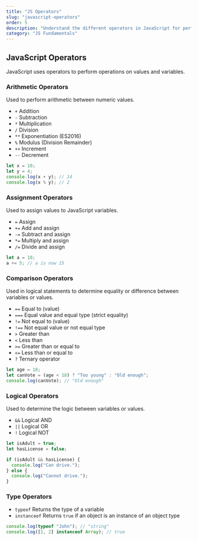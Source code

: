 ```yaml
---
title: "JS Operators"
slug: "javascript-operators"
order: 5
description: "Understand the different operators in JavaScript for performing arithmetic, assignment, comparison, and logical operations."
category: "JS Fundamentals"
---
```


## JavaScript Operators

JavaScript uses operators to perform operations on values and variables.

### Arithmetic Operators
Used to perform arithmetic between numeric values.
- `+` Addition
- `-` Subtraction
- `*` Multiplication
- `/` Division
- `**` Exponentiation (ES2016)
- `%` Modulus (Division Remainder)
- `++` Increment
- `--` Decrement

```javascript
let x = 10;
let y = 4;
console.log(x + y); // 14
console.log(x % y); // 2
```

### Assignment Operators
Used to assign values to JavaScript variables.
- `=` Assign
- `+=` Add and assign
- `-=` Subtract and assign
- `*=` Multiply and assign
- `/=` Divide and assign

```javascript
let a = 10;
a += 5; // a is now 15
```

### Comparison Operators
Used in logical statements to determine equality or difference between variables or values.
- `==` Equal to (value)
- `===` Equal value and equal type (strict equality)
- `!=` Not equal to (value)
- `!==` Not equal value or not equal type
- `>` Greater than
- `<` Less than
- `>=` Greater than or equal to
- `<=` Less than or equal to
- `?` Ternary operator

```javascript
let age = 18;
let canVote = (age < 18) ? "Too young" : "Old enough";
console.log(canVote); // "Old enough"
```

### Logical Operators
Used to determine the logic between variables or values.
- `&&` Logical AND
- `||` Logical OR
- `!` Logical NOT

```javascript
let isAdult = true;
let hasLicense = false;

if (isAdult && hasLicense) {
  console.log("Can drive.");
} else {
  console.log("Cannot drive.");
}
```

### Type Operators
- `typeof` Returns the type of a variable
- `instanceof` Returns `true` if an object is an instance of an object type

```javascript
console.log(typeof "John"); // "string"
console.log([1, 2] instanceof Array); // true
```